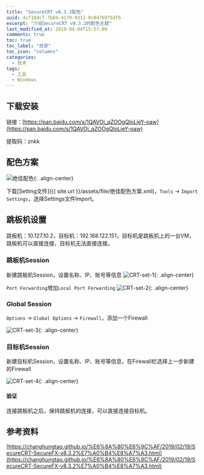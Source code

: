 ```yaml
---
title: "SecureCRT v8.3.2配色"
uuid: 4cf18dc7-7b84-4179-9311-0c8d76975dfb
excerpt: "介绍SecureCRT v8.3.2的配色主题"
last_modified_at: 2019-04-04T15:57:00
comments: true
toc: true
toc_label: "目录"
toc_icon: "columns"
categories:
  - 技术
tags:
  - 工具
  - Windows
---
```


## 下载安装
链接：[https://pan.baidu.com/s/1QAVOj_qZOOgQloLjeY-oaw](https://pan.baidu.com/s/1QAVOj_qZOOgQloLjeY-oaw)

提取码：znkk

## 配色方案
![绝佳配色]({{site.url}}/assets/img/SecureCRT-peise-1.png){: .align-center}

下载[Setting文件]({{ site.url }}/assets/file/绝佳配色方案.xml)，`Tools` -> `Import Settings`，选择Settings文件Import。

## 跳板机设置

跳板机：10.127.10.2，目标机：192.168.122.151，目标机是跳板机上的一台VM，跳板机可以直接连接，目标机无法直接连接。

### 跳板机Session

新建跳板机Session，设置名称、IP、账号等信息
![CRT-set-1]({{site.url}}/assets/img/SecureCRT-set-1.png){: .align-center}

`Port Forwarding`增加`Local Port Forwarding`
![CRT-set-2]({{site.url}}/assets/img/SecureCRT-set-2.png){: .align-center}

### Global Session

`Options` -> `Global Options` -> `Firewall`，添加一个Firewall

![CRT-set-3]({{site.url}}/assets/img/SecureCRT-set-3.png){: .align-center}

### 目标机Session

新建目标机Session，设置名称、IP、账号等信息，在Firewall栏选择上一步新建的Firewall

![CRT-set-4]({{site.url}}/assets/img/SecureCRT-set-4.png){: .align-center}

#### 验证

连接跳板机之后，保持跳板机的连接，可以直接连接目标机。

## 参考资料
[https://changhungtao.github.io/%E6%8A%80%E6%9C%AF/2019/02/19/SecureCRT-SecureFX-v8.3.2%E7%A0%B4%E8%A7%A3.html](https://changhungtao.github.io/%E6%8A%80%E6%9C%AF/2019/02/19/SecureCRT-SecureFX-v8.3.2%E7%A0%B4%E8%A7%A3.html)

